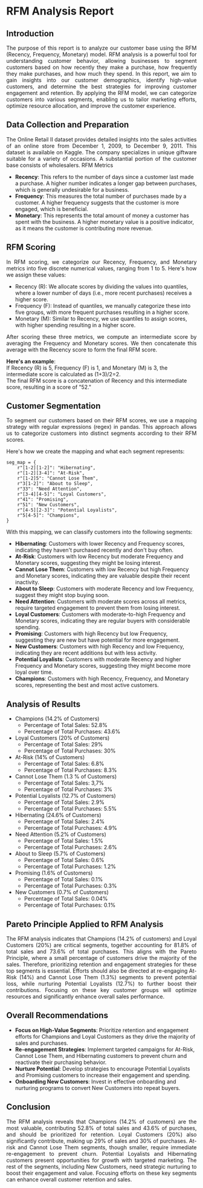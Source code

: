 # RFM Analysis Report
## Introduction
<p align="justify">
  The purpose of this report is to analyze our customer base using the RFM (Recency, Frequency, Monetary) model. 
  RFM analysis is a powerful tool for understanding customer behavior, allowing businesses to segment customers based on how recently they make a purchase, 
  how frequently they make purchases, and how much they spend.
  In this report, we aim to gain insights into our customer demographics, identify high-value customers, 
  and determine the best strategies for improving customer engagement and retention. 
  By applying the RFM model, we can categorize customers into various segments, enabling us to tailor marketing efforts, optimize resource allocation, 
  and improve the customer experience.
</p>

## Data Collection and Preparation
<p align="justify">
  The Online Retail II dataset provides detailed insights into the sales activities of an online store from December 1, 2009, to December 9, 2011. This dataset is available on Kaggle. The company specializes in unique giftware suitable for a variety of occasions. A substantial portion of the customer base consists of wholesalers.
  RFM Metrics
</p>

- **Recency**: This refers to the number of days since a customer last made a purchase. A higher number indicates a longer gap between purchases, which is generally undesirable for a business.
- **Frequency**: This measures the total number of purchases made by a customer. A higher frequency suggests that the customer is more engaged, which is beneficial.
- **Monetary**: This represents the total amount of money a customer has spent with the business. A higher monetary value is a positive indicator, as it means the customer is contributing more revenue.


## RFM Scoring
<p align="justify">
  In RFM scoring, we categorize our Recency, Frequency, and Monetary metrics into five discrete numerical values, ranging from 1 to 5. Here's how we assign these values:
</p>

- Recency (R): We allocate scores by dividing the values into quantiles, where a lower number of days (i.e., more recent purchases) receives a higher score.
- Frequency (F): Instead of quantiles, we manually categorize these into five groups, with more frequent purchases resulting in a higher score.
- Monetary (M): Similar to Recency, we use quantiles to assign scores, with higher spending resulting in a higher score.

<p align="justify">
  After scoring these three metrics, we compute an intermediate score by averaging the Frequency and Monetary scores. 
  We then concatenate this average with the Recency score to form the final RFM score. 
</p>

**Here's an example**: <br>
If Recency (R) is 5, Frequency (F) is 1, and Monetary (M) is 3, the intermediate score is calculated as (1+3)/2=2. <br>
The final RFM score is a concatenation of Recency and this intermediate score, resulting in a score of "52."

## Customer Segmentation
<p align="justify">
  To segment our customers based on their RFM scores, we use a mapping strategy with regular expressions (regex) in pandas. 
  This approach allows us to categorize customers into distinct segments according to their RFM scores. 
</p>  
Here's how we create the mapping and what each segment represents:

```
seg_map = {
    r"[1-2][1-2]": "Hibernating",
    r"[1-2][3-4]": "At-Risk",
    r"[1-2]5": "Cannot Lose Them",
    r"3[1-2]": "About to Sleep",
    r"33": "Need Attention",
    r"[3-4][4-5]": "Loyal Customers",
    r"41": "Promising",
    r"51": "New Customers",
    r"[4-5][2-3]": "Potential Loyalists",
    r"5[4-5]": "Champions",
}
```

With this mapping, we can classify customers into the following segments:
- **Hibernating**: Customers with lower Recency and Frequency scores, indicating they haven't purchased recently and don't buy often.
- **At-Risk**: Customers with low Recency but moderate Frequency and Monetary scores, suggesting they might be losing interest.
- **Cannot Lose Them**: Customers with low Recency but high Frequency and Monetary scores, indicating they are valuable despite their recent inactivity.
- **About to Sleep**: Customers with moderate Recency and low Frequency, suggest they might stop buying soon.
- **Need Attention**: Customers with moderate scores across all metrics, require targeted engagement to prevent them from losing interest.
- **Loyal Customers**: Customers with moderate-to-high Frequency and Monetary scores, indicating they are regular buyers with considerable spending.
- **Promising**: Customers with high Recency but low Frequency, suggesting they are new but have potential for more engagement.
- **New Customers**: Customers with high Recency and low Frequency, indicating they are recent additions but with less activity.
- **Potential Loyalists**: Customers with moderate Recency and higher Frequency and Monetary scores, suggesting they might become more loyal over time.
- **Champions**: Customers with high Recency, Frequency, and Monetary scores, representing the best and most active customers.

## Analysis of Results
- Champions (14.2% of Customers)
  - Percentage of Total Sales: 52.8%
  - Percentage of Total Purchases: 43.6%
- Loyal Customers (20% of Customers)
  - Percentage of Total Sales: 29%
  - Percentage of Total Purchases: 30%
- At-Risk (14% of Customers)
  - Percentage of Total Sales: 6.8%
  - Percentage of Total Purchases: 8.3%
- Cannot Lose Them (1.3 % of Customers)
  - Percentage of Total Sales: 3,7%
  - Percentage of Total Purchases: 3%
- Potential Loyalists (12.7% of Customers)
  - Percentage of Total Sales: 2.9%
  - Percentage of Total Purchases: 5.5%
- Hibernating (24.6% of Customers)
  - Percentage of Total Sales: 2.4%
  - Percentage of Total Purchases: 4.9%
- Need Attention (5.2% of Customers)
  - Percentage of Total Sales: 1.5%
  - Percentage of Total Purchases: 2.6%
- About to Sleep (5.7% of Customers)
  - Percentage of Total Sales: 0.6%
  - Percentage of Total Purchases: 1.2%
- Promising (1.6% of Customers)
  - Percentage of Total Sales: 0.1%
  - Percentage of Total Purchases: 0.3%
- New Customers (0.7% of Customers)
  - Percentage of Total Sales: 0.04%
  - Percentage of Total Purchases: 0.1%

## Pareto Principle Applied to RFM Analysis
<p align="justify">
  The RFM analysis indicates that Champions (14.2% of customers) and Loyal Customers (20%) are critical segments, 
  together accounting for 81.8% of total sales and 73.6% of total purchases. This aligns with the Pareto Principle, 
  where a small percentage of customers drive the majority of the sales. 
  Therefore, prioritizing retention and engagement strategies for these top segments is essential. 
  Efforts should also be directed at re-engaging At-Risk (14%) and Cannot Lose Them (1.3%) segments to prevent potential loss, 
  while nurturing Potential Loyalists (12.7%) to further boost their contributions. 
  Focusing on these key customer groups will optimize resources and significantly enhance overall sales performance.
</p>

## Overall Recommendations
- **Focus on High-Value Segments**: Prioritize retention and engagement efforts for Champions and Loyal Customers as they drive the majority of sales and purchases.
- **Re-engagement Strategies**: Implement targeted campaigns for At-Risk, Cannot Lose Them, and Hibernating customers to prevent churn and reactivate their purchasing behavior.
- **Nurture Potential**: Develop strategies to encourage Potential Loyalists and Promising customers to increase their engagement and spending.
- **Onboarding New Customers**: Invest in effective onboarding and nurturing programs to convert New Customers into repeat buyers.

## Conclusion
<p align="justify">
  The RFM analysis reveals that Champions (14.2% of customers) are the most valuable, contributing 52.8% of total sales and 43.6% of purchases, and should be prioritized for retention. 
  Loyal Customers (20%) also significantly contribute, making up 29% of sales and 30% of purchases. 
  At-risk and Cannot Lose Them segments, though smaller, require immediate re-engagement to prevent churn. 
  Potential Loyalists and Hibernating customers present opportunities for growth with targeted marketing. 
  The rest of the segments, including New Customers, need strategic nurturing to boost their engagement and value. 
  Focusing efforts on these key segments can enhance overall customer retention and sales.
</p>


